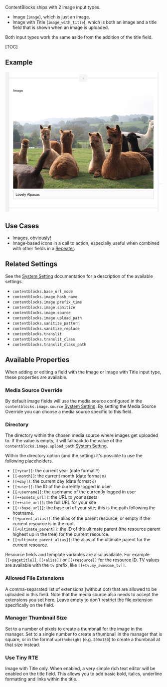 ContentBlocks ships with 2 image input types. 

- Image (`image`), which is just an image.
- Image with Title (`image_with_title`), which is both an image and a title field that is shown when an image is uploaded. 

Both input types work the same aside from the addition of the title field.

[TOC]

## Example

![Example of an image with title field](../img/input-image.jpg)

## Use Cases

- Images, obviously!
- Image-based icons in a call to action, especially useful when combined with other fields in a [Repeater](Repeater). 

## Related Settings

See the [System Setting](../System_Settings) documentation for a description of the available settings. 

- `contentblocks.base_url_mode`
- `contentblocks.image.hash_name`
- `contentblocks.image.prefix_time`
- `contentblocks.image.sanitize`
- `contentblocks.image.source`
- `contentblocks.image.upload_path`
- `contentblocks.sanitize_pattern`
- `contentblocks.sanitize_replace`
- `contentblocks.translit`
- `contentblocks.translit_class`
- `contentblocks.translit_class_path`

## Available Properties

When adding or editing a field with the Image or Image with Title input type, these properties are available. 

### Media Source Override

By default image fields will use the media source configured in the `contentblocks.image.source` [System Setting](../System_Settings). By setting the Media Source Override you can choose a media source specific to this field.

### Directory

The directory within the chosen media source where images get uploaded to. If the value is empty, it will fallback to the value of the `contentblocks.image.upload_path` [System Setting](../System_Settings).

Within the directory option (and the setting) it's possible to use the following placeholders. 

- `[[+year]]`: the current year (date format `Y`)
- `[[+month]]`: the current month (date format `m`)
- `[[+day]]`: the current day (date format `d`)
- `[[+user]]`: the ID of the currently logged in user
- `[[+username]]`: the username of the currently logged in user
- `[[++assets_url]]`: the URL to your assets
- `[[++site_url]]`: the full URL for your site
- `[[++base_url]]`: the base url of your site; this is the path following the hostname. 
- `[[+parent_alias]]`: the alias of the parent resource, or empty if the current resource is in the root.
- `[[+ultimate_parent]]`: the ID of the ultimate parent (the resource parent highest up in the tree) for the current resource.
- `[[+ultimate_parent_alias]]`: the alias of the ultimate parent for the current resource.

Resource fields and template variables are also available. For example `[[+pagetitle]]`, `[[+alias]]` or `[[+resource]]` for the resource ID. TV values are available with the `tv` prefix, like `[[+tv.my_awesome_tv]]`. 

### Allowed File Extensions

A comma-separated list of extensions (without dot) that are allowed to be uploaded in this field. Note that the media source also needs to accept the extensions you set here. Leave empty to don't restrict the file extension specifically on the field. 

### Manager Thumbnail Size

Set to a number of pixels to create a thumbnail for the image in the manager. Set to a single number to create a thumbnail in the manager that is square, or in the format `widthxheight` (e.g. `200x150`) to create a thumbnail at that size instead. 

### Use Tiny RTE

Image with Title only. When enabled, a very simple rich text editor will be enabled on the title field. This allows you to add basic bold, italics, underline formatting and links within the title. 